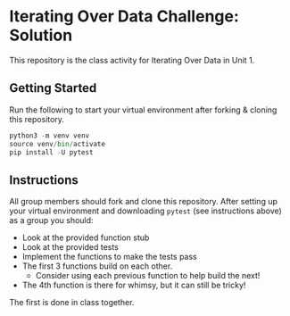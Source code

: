 # Iterating Over Data Challenge: Solution
This repository is the class activity for Iterating Over Data in Unit 1.

## Getting Started
Run the following to start your virtual environment after forking & cloning this repository.

```python
python3 -m venv venv
source venv/bin/activate
pip install -U pytest
```

## Instructions
All group members should fork and clone this repository. After setting up your virtual environment and downloading `pytest` (see instructions above) as a group you should: 
- Look at the provided function stub
- Look at the provided tests
- Implement the functions to make the tests pass
- The first 3 functions build on each other.
    - Consider using each previous function to help build the next!
- The 4th function is there for whimsy, but it can still be tricky!

The first is done in class together.

